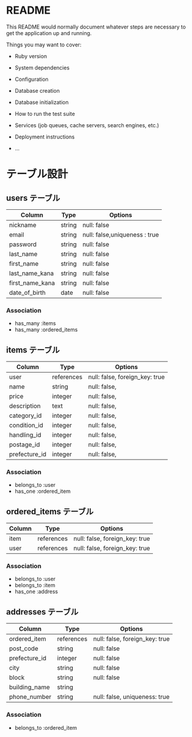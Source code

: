 # README

This README would normally document whatever steps are necessary to get the
application up and running.

Things you may want to cover:

* Ruby version

* System dependencies

* Configuration

* Database creation

* Database initialization

* How to run the test suite

* Services (job queues, cache servers, search engines, etc.)

* Deployment instructions

* ...

# テーブル設計

## users テーブル

| Column          | Type   | Options                        |
| --------------- | ------ | ------------------------------ |
| nickname        | string | null: false                    |
| email           | string | null: false,uniqueness : true |
| password        | string | null: false                    |
| last_name       | string | null: false                    |
| first_name      | string | null: false                    |
| last_name_kana  | string | null: false                    |
| first_name_kana | string | null: false                    |
| date_of_birth   | date   | null: false                    |

### Association

- has_many :items
- has_many :ordered_items

## items テーブル

| Column        | Type        | Options                        |
| ------------- | ----------- | ------------------------------ |
| user          | references  | null: false, foreign_key: true |
| name          | string      | null: false,                   |
| price         | integer     | null: false,                   |
| description   | text        | null: false,                   |
| category_id   | integer     | null: false,                   |
| condition_id  | integer     | null: false,                   |
| handling_id   | integer     | null: false,                   |
| postage_id    | integer     | null: false,                   |
| prefecture_id | integer     | null: false,                   |

### Association

- belongs_to :user
- has_one :ordered_item

## ordered_items テーブル

| Column  | Type       | Options                        |
| ------- | ---------- | ------------------------------ |
| item    | references | null: false, foreign_key: true |
| user    | references | null: false, foreign_key: true |

### Association

- belongs_to :user
- belongs_to :item
- has_one :address

## addresses テーブル

| Column        | Type       | Options                        |
| ------------- | ---------- | ------------------------------ |
| ordered_item  | references | null: false, foreign_key: true |
| post_code     | string     | null: false                    |
| prefecture_id | integer    | null: false                    |
| city          | string     | null: false                    |
| block         | string     | null: false                    |
| building_name | string     |                                |
| phone_number  | string     | null: false, uniqueness: true  |

### Association

- belongs_to :ordered_item
